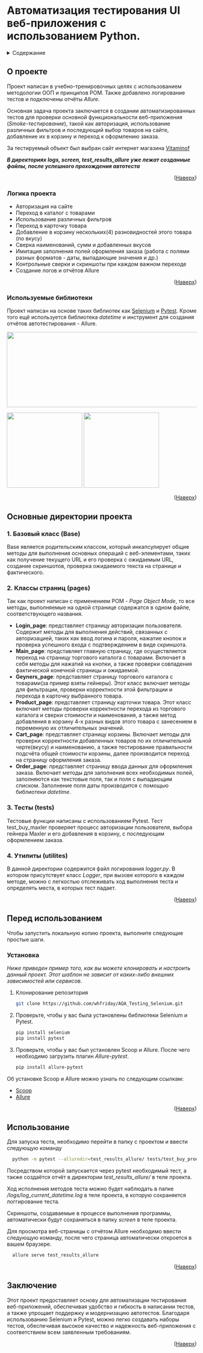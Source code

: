 
<a id="readme-top"></a>

# Автоматизация тестирования UI веб-приложения с использованием Python.







<!-- Содержание -->
<details>
  <summary>Содержание</summary>
  <ol>
    <li>
      <a href="#about-the-project">О проекте</a>
      <ul>
        <li><a href="#logic">Логика проекта</a></li>
        <li><a href="#built-with">Используемые библиотеки</a></li>
      </ul>
    </li>
    <li>
      <a href="#contains-project">Основные директории проекта</a>
      <ul>
        <li><a href="#base">Базовый класс (Base)</a></li>
        <li><a href="#pages">Классы страниц (pages)</a></li>
        <li><a href="#tests">Тесты (tests)</a></li>
        <li><a href="#util">Утилиты (utilites)</a></li>
      </ul>
    </li>
    <li>
      <a href="#getting-started">Перед использованием</a>
      <ul>
        <li><a href="#installation">Установка</a></li>
      </ul>
    </li>
    <li><a href="#usage">Использование</a></li>
    </li>
    <li><a href="#end">Заключение</a></li>
  </ol>
</details>



<!-- О ПРОЕКТЕ -->
## О проекте
<a id="about-the-project"></a>

Проект написан в учебно-тренировочных целях с использованием методологии OOП и принципов POM. Также добавлено логирование тестов и подключены отчёты *Allure*.

Основная задача проекта заключается в создании автоматизированных тестов для проверки основной функциональности веб-приложения (_Smoke-тестирование_), такой как авторизация, использование различных фильтров и последующий выбор товаров на сайте, добавление их в корзину и переход к оформлению заказа.

За тестируемый объект был выбран сайт интернет магазина [Vitaminof](https://vitaminof.ru/)

***В директориях logs, screen, test_results_allure уже лежат созданные файлы, после успешного прохождения автотеста***

<p align="right">(<a href="#readme-top">Наверх</a>)</p>

### Логика проекта
<a id="logic"></a> 

* Авторизация на сайте
* Переход в каталог с товарами
* Использование различных фильтров
* Переход в карточку товара
* Добавление в корзину нескольких(4) разновидностей этого товара (по вкусу)
* Сверка наименований, сумм и добавленных вкусов
* Имитация заполнения полей оформления заказа (работа с полями разных форматов - даты, выпадающие значения  и др.)
* Контрольные сверки и скриншоты при каждом важном переходе
* Создание логов и отчётов Allure


<p align="right">(<a href="#readme-top">Наверх</a>)</p>

### Используемые библиотеки
<a id="built-with"></a>


Проект написан на основе таких библиотек как [Selenium](https://www.selenium.dev/) и [Pytest](https://docs.pytest.org/en/stable/index.html). 
Кроме того ещё используется библиотека *datetime* и инструмент для создания отчётов автотестирования - Allure.

<img src="https://upload.wikimedia.org/wikipedia/commons/thumb/9/9f/Selenium_logo.svg/768px-Selenium_logo.svg.png" width="800" height="200">




<img src="https://upload.wikimedia.org/wikipedia/commons/thumb/b/ba/Pytest_logo.svg/900px-Pytest_logo.svg.png" width="200" height="200"> <img src="https://s3.eu-west-1.amazonaws.com/matrix.assets/7d6iut4zjwztrokzur1obe8jkvvw" width="200" height="200">





<p align="right">(<a href="#readme-top">Наверх</a>)</p>

## Основные директории проекта
<a id="contains-project"></a>

### 1. Базовый класс (Base)
<a id="base"></a>

Base является родительским классом, который инкапсулирует общие методы для выполнения основных операций с веб-элементами, таких как получение текущего URL и его проверка с ожидаемым URL, создание скриншотов, проверка ожидаемого текста на странице и фактического.

### 2. Классы страниц (pages)
<a id="pages"></a>

Так как проект написан с применением POM - _Page Object Mode_, то все методы, выполняемые на одной странице содержатся в одном файле, соответствующего названия.

* **Login_page**: представляет страницу авторизации пользователя. Содержит методы для выполнения действий, связанных с авторизацией, таких как ввод логина и пароля, нажатие кнопок и проверка успешного входа с подтверждением в виде скриншота.
* **Main_page**: представляет главную страницу, где осуществляется переход на страницу торгового каталога с товарами. Включает в себя методы для нажатий на кнопки, а также проверки совпадения фактической конечной страницы и ожидаемой.
* **Geyners_page**: представляет страницу торгового каталога с товарами(за пример взяты гейнеры).  Этот класс включает методы для фильтрации, проверки корректности этой фильтрации и перехода в карточку выбранного товара.
* **Product_page**: представляет страницу карточки товара. Этот класс включает методы проверки корректности перехода из торгового каталога и сверки стоимости и наименования, а также метод добавления в корзину 4-х разных видов этого товара с занесением в переменную их отличительных значений.
 * **Cart_page**: представляет страницу корзины.  Включает методы для проверки корректности добавленных товаров по их отличительной черте(вкусу) и наименованию, а также тестирование правильности подсчёта общей стоимости корзины, далее производится переход на страницу оформления заказа.
* **Order_page**: представляет страницу ввода данных для оформления заказа. Включает методы для заполнения всех необходимых полей, заполняются как текстовые поля, так и поля с выпадающим списком. Заполнение поля даты производится с помощью библиотеки _datetime_.

### 3. Тесты (tests)
<a id="tests"></a>

Тестовые функции написаны с использованием Pytest. Тест test_buy_maxler проверяет процесс авторизации пользователя, выбора гейнера Maxler и его добавления в корзину, с последующим оформлением заказа.

### 4. Утилиты (utilites)
<a id="util"></a>

В данной директории содержится файл логирования *logger.py*. В котором присутствует класс *Logger*, при вызове которого в каждом методе, можно с легкостью отслеживать ход выполнения теста и определять места, в которых тест падает.


<p align="right">(<a href="#readme-top">Наверх</a>)</p>


<!-- Перед использованием -->
## Перед использованием
<a id="getting-started"></a>

Чтобы запустить локальную копию проекта, выполните следующие простые шаги.


### Установка
<a id="installation"></a>

_Ниже приведен пример того, как вы можете клонировать и настроить данный проект. Этот шаблон не зависит от каких-либо внешних зависимостей или сервисов._

1. Клонирование репозитория
   ```sh
   git clone https://github.com/whfriday/AQA_Testing_Selenium.git
   ```
2. Проверьте, чтобы у вас была установлены библиотеки Selenium и Pytest.
   ```sh
   pip install selenium
   pip install pytest
   ```
3. Проверьте, чтобы у вас был установлен Scoop и Allure. После чего необходимо загрузить плагин *Allure-pytest*.
   ```sh
   pip install allure-pytest
   ```

Об установке Scoop и Allure можно узнать по следующим ссылкам:
* [Scoop](https://scoop.sh/)
* [Allure](https://allurereport.org/docs/install-for-windows/)


<p align="right">(<a href="#readme-top">Наверх</a>)</p>



<!-- Использование -->
## Использование
<a id="usage"></a>

Для запуска теста, необходимо перейти в папку с проектом и ввести следующую команду
 ```sh
   python -m pytest --alluredir=test_results_allure/ tests/test_buy_product.py
   ```
Посредством которой запускается через pytest необходимый тест, а также создаётся отчёт в директории *test_results_allure/* в теле проекта.

Ход исполнения методов теста можно будет наблюдать в папке */logs/log_current_datetime.log* в теле проекта, в которую сохраняется логгирование теста.

Скриншоты, создаваемые в процессе выполнения программы, автоматически будут сохраняться в папку _screen_ в теле проекта.



Для просмотра веб-страницы с отчётом Allure необходимо ввести следующую команду, после чего страница автоматически откроется в вашем браузере.
 ```sh
   allure serve test_results_allure
   ```


<p align="right">(<a href="#readme-top">Наверх</a>)</p>


## Заключение
<a id="end"></a>

Этот проект предоставляет основу для автоматизации тестирования веб-приложений, обеспечивая удобство и гибкость в написании тестов, а также упрощает поддержку и модернизацию автотестов. Благодаря использованию Selenium и Pytest, можно легко создавать наборы тестов, обеспечивая высокое качество и надежность веб-приложения с соответствием всем заявленным требованиям.

<p align="right">(<a href="#readme-top">Наверх</a>)</p>







